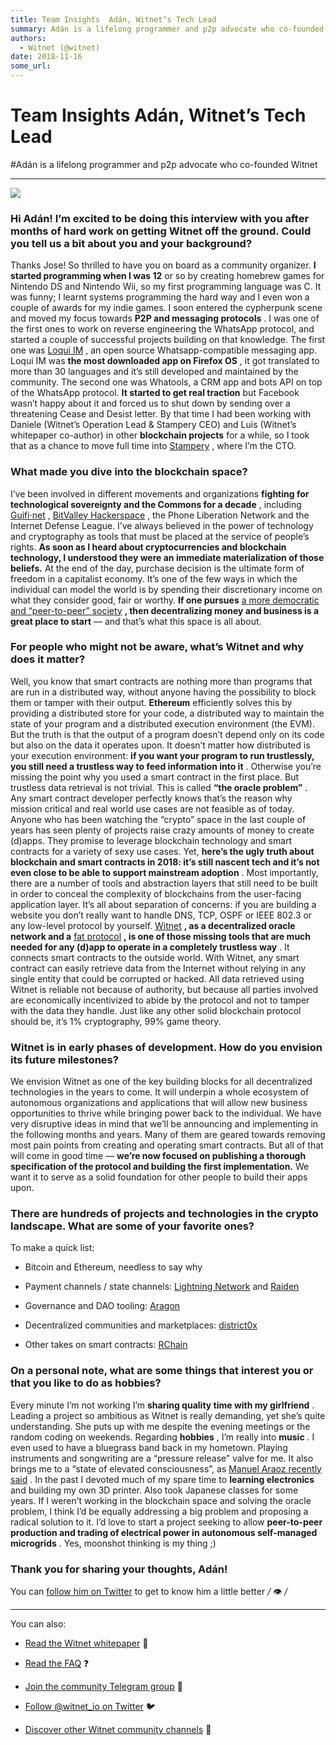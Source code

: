 ```yaml
---
title: Team Insights  Adán, Witnet’s Tech Lead
summary: Adán is a lifelong programmer and p2p advocate who co-founded Witnet Hi Adán! I’m excited to be doing this interview with you after months of hard work on getting Witnet off the ground. Could you tell us a bit about you and your background? Thanks Jose! So thrilled to have you on board as a community organizer. I started programming when I was 12 or so by creating homebrew games for Nintendo DS and Nintendo Wii, so my first programming language was C. It was funny; I learnt systems programming t
authors:
  - Witnet (@witnet)
date: 2018-11-16
some_url: 
---
```


# Team Insights  Adán, Witnet’s Tech Lead

#Adán is a lifelong programmer and p2p advocate who co-founded Witnet


----


![](https://cdn-images-1.medium.com/max/2000/1*-X9tjxuZgO6Af0sKI2M2-w.png)


### Hi Adán! I’m excited to be doing this interview with you after months of hard work on getting Witnet off the ground. Could you tell us a bit about you and your background?
Thanks Jose! So thrilled to have you on board as a community organizer.
 **I started programming when I was 12** or so by creating homebrew games for Nintendo DS and Nintendo Wii, so my first programming language was C. It was funny; I learnt systems programming the hard way and I even won a couple of awards for my indie games.
I soon entered the cypherpunk scene and moved my focus towards **P2P and messaging protocols** . I was one of the first ones to work on reverse engineering the WhatsApp protocol, and started a couple of successful projects building on that knowledge.
The first one was [Loqui IM](https://github.com/loqui/im) , an open source Whatsapp-compatible messaging app. Loqui IM was **the most downloaded app on Firefox OS** , it got translated to more than 30 languages and it’s still developed and maintained by the community.
The second one was Whatools, a CRM app and bots API on top of the WhatsApp protocol. **It started to get real traction** but Facebook wasn’t happy about it and forced us to shut down by sending over a threatening Cease and Desist letter.
By that time I had been working with Daniele (Witnet’s Operation Lead & Stampery CEO) and Luis (Witnet’s whitepaper co-author) in other **blockchain projects** for a while, so I took that as a chance to move full time into [Stampery](https://stampery.com/) , where I’m the CTO.

### What made you dive into the blockchain space?
I’ve been involved in different movements and organizations **fighting for technological sovereignty and the Commons for a decade** , including [Guifi·net](https://en.wikipedia.org/wiki/Guifi.net) , [BitValley Hackerspace](https://wiki.hackerspaces.org/BitValley) , the Phone Liberation Network and the Internet Defense League.
I’ve always believed in the power of technology and cryptography as tools that must be placed at the service of people’s rights. **As soon as I heard about cryptocurrencies and blockchain technology, I understood they were an immediate materialization of those beliefs.** 
At the end of the day, purchase decision is the ultimate form of freedom in a capitalist economy. It’s one of the few ways in which the individual can model the world is by spending their discretionary income on what they consider good, fair or worthy. **If one pursues**  [a more democratic and “peer-to-peer” society](https://medium.com/the-blockchain-times/a-blockchain-society-6dd4f2e50910)  **, then decentralizing money and business is a great place to start** — and that’s what this space is all about.

### For people who might not be aware, what’s Witnet and why does it matter?
Well, you know that smart contracts are nothing more than programs that are run in a distributed way, without anyone having the possibility to block them or tamper with their output. **Ethereum** efficiently solves this by providing a distributed store for your code, a distributed way to maintain the state of your program and a distributed execution environment (the EVM). But the truth is that the output of a program doesn’t depend only on its code but also on the data it operates upon. It doesn’t matter how distributed is your execution environment: **if you want your program to run trustlessly, you still need a trustless way to feed information into it** . Otherwise you’re missing the point why you used a smart contract in the first place.
But trustless data retrieval is not trivial. This is called **“the oracle problem”** . Any smart contract developer perfectly knows that’s the reason why mission critical and real world use cases are not feasible as of today.
Anyone who has been watching the “crypto” space in the last couple of years has seen plenty of projects raise crazy amounts of money to create (d)apps. They promise to leverage blockchain technology and smart contracts for a variety of sexy use cases. Yet, **here’s the ugly truth about blockchain and smart contracts in 2018: it’s still nascent tech and it’s not even close to be able to support mainstream adoption** .
Most importantly, there are a number of tools and abstraction layers that still need to be built in order to conceal the complexity of blockchains from the user-facing application layer. It’s all about separation of concerns: if you are building a website you don’t really want to handle DNS, TCP, OSPF or IEEE 802.3 or any low-level protocol by yourself.
 [Witnet](https://witnet.io/)  **, as a decentralized oracle network and a**  [fat protocol](http://www.usv.com/blog/fat-protocols)  **, is one of those missing tools that are much needed for any (d)app to operate in a completely trustless way** . It connects smart contracts to the outside world. With Witnet, any smart contract can easily retrieve data from the Internet without relying in any single entity that could be corrupted or hacked. All data retrieved using Witnet is reliable not because of authority, but because all parties involved are economically incentivized to abide by the protocol and not to tamper with the data they handle. Just like any other solid blockchain protocol should be, it’s 1% cryptography, 99% game theory.

### Witnet is in early phases of development. How do you envision its future milestones?
We envision Witnet as one of the key building blocks for all decentralized technologies in the years to come. It will underpin a whole ecosystem of autonomous organizations and applications that will allow new business opportunities to thrive while bringing power back to the individual.
We have very disruptive ideas in mind that we’ll be announcing and implementing in the following months and years. Many of them are geared towards removing most pain points from creating and operating smart contracts. But all of that will come in good time — **we’re now focused on publishing a thorough specification of the protocol and building the first implementation.** We want it to serve as a solid foundation for other people to build their apps upon.

### There are hundreds of projects and technologies in the crypto landscape. What are some of your favorite ones?
To make a quick list:



 * Bitcoin and Ethereum, needless to say why

 * Payment channels / state channels: [Lightning Network](https://en.wikipedia.org/wiki/Lightning_Network) and [Raiden](https://raiden.network/) 

 * Governance and DAO tooling: [Aragon](https://aragon.one/) 

 * Decentralized communities and marketplaces: [district0x](https://district0x.io/) 

 * Other takes on smart contracts: [RChain](https://www.rchain.coop/) 

### On a personal note, what are some things that interest you or that you like to do as hobbies?
Every minute I’m not working I’m **sharing quality time with my girlfriend** . Leading a project so ambitious as Witnet is really demanding, yet she’s quite understanding. She puts up with me despite the evening meetings or the random coding on weekends.
Regarding **hobbies** , I’m really into **music** . I even used to have a bluegrass band back in my hometown. Playing instruments and songwriting are a “pressure release” valve for me. It also brings me to a “state of elevated consciousness”, as [Manuel Araoz recently said](https://twitter.com/maraoz/status/974044986680528897) .
In the past I devoted much of my spare time to **learning electronics** and building my own 3D printer. Also took Japanese classes for some years.
If I weren’t working in the blockchain space and solving the oracle problem, I think I’d be equally addressing a big problem and proposing a radical solution to it. I’d love to start a project seeking to allow **peer-to-peer production and trading of electrical power in autonomous self-managed microgrids** . Yes, moonshot thinking is my thing ;)

### Thank you for sharing your thoughts, Adán!
You can [follow him on Twitter](http://twitter.com/aesedepece) to get to know him a little better _/_ 👁 _/_ 

----

You can also:



 *  [Read the Witnet whitepaper](https://witnet.io/static/witnet-whitepaper.pdf) 📃

 *  [Read the FAQ](https://witnet.io/#/faq) ❓

 *  [Join the community Telegram group](https://t.me/witnetio) 💬

 *  [Follow @witnet_io on Twitter](https://twitter.com/witnet_io) 🐦

 *  [Discover other Witnet community channels](https://witnet.io/#/contact) 👥
